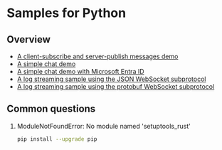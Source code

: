 # Samples for Python

## Overview

- [A client-subscribe and server-publish messages demo](./pubsub)
- [A simple chat demo](./chatapp)
- [A simple chat demo with Microsoft Entra ID](./chatapp-microsoft-entra-id)
- [A log streaming sample using the JSON WebSocket subprotocol](./logstream)
- [A log streaming sample using the protobuf WebSocket subprotocol](./logstream-protobuf)

## Common questions

1. ModuleNotFoundError: No module named 'setuptools_rust'

   ```bash
   pip install --upgrade pip
   ```
